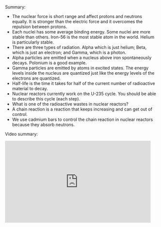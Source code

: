Summary:

- The nuclear force is short range and affect protons and neutrons equally. It is stronger than the electric force and it overcomes the repulsion between protons.
- Each nuclei has some average binding energy. Some nuclei are more stable than others. Iron-56 is the most stable atom in the world. Helium is particularly stable.
- There are three types of radiation. Alpha which is just helium; Beta, which is just an electron; and Gamma, which is a photon.
- Alpha particles are emitted when a nucleus above iron spontaneously decays. Polonium is a good example.
- Gamma particles are emitted by atoms in excited states. The energy levels inside the nucleus are quantized just like the energy levels of the electrons are quantized.
- Half-life is the time it takes for half of the current number of radioactive material to decay.
- Nuclear reactors currently work on the U-235 cycle. You should be able to describe this cycle (each step).
- What is one of the radioactive wastes in nuclear reactors?
- A chain reaction is a reaction that keeps increasing and can get out of control.
- We use cadmium bars to control the chain reaction in nuclear reactors because they absorb neutrons.

Video summary:
<iframe width="480" height="270" src="https://psu.voicethread.com/app/player/?threadId=9798364" frameborder="0" allowfullscreen></iframe>